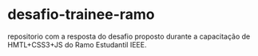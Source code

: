 # desafio-trainee-ramo

repositorio com a resposta do desafio proposto durante a capacitação de HMTL+CSS3+JS do Ramo Estudantil IEEE.
